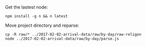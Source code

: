 Get the lastest node:

```
npm install -g n && n latest
```

Move project directory and reparse:

```
cp -R raw/* ../2017-02-02-arrival-data/raw/by-day/raw-religon
node ../2017-02-02-arrival-data/raw/by-day/parse.js
```